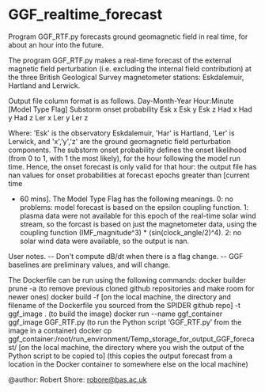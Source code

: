 # GGF_realtime_forecast
Program GGF_RTF.py forecasts ground geomagnetic field in real time, for about an hour into the future.

The program GGF_RTF.py makes a real-time forecast of the external magnetic field perturbation (i.e. 
 excluding the internal field contribution) at the three British Geological 
 Survey magnetometer stations: Eskdalemuir, Hartland and Lerwick.
 
 Output file column format is as follows.
  Day-Month-Year    Hour:Minute    [Model Type Flag]    Substorm onset probability    Esk x    Esk y    Esk z    Had x    Had y    Had z    Ler x    Ler y    Ler z

 Where: 
 'Esk' is the observatory Eskdalemuir, 'Har' is Hartland, 'Ler' is 
  Lerwick, and 'x','y','z' are the ground geomagnetic field perturbation 
  components.
 The substorm onset probability defines the onset likelihood (from 0 to 1, 
  with 1 the most likely), for the hour following the model run time. Hence, 
  the onset forecast is only valid for that hour: the output file has nan 
  values for onset probabilities at forecast epochs greater than [current time
  + 60 mins].
 The Model Type Flag has the following meanings.
  0: no problems: model forecast is based on the epsilon coupling function.
  1: plasma data were not available for this epoch of the real-time solar wind 
      stream, so the forcast is based on just the magnetometer data, using the
      coupling function (IMF_magnitude^3) * (sin(clock_angle/2)^4).
  2: no solar wind data were available, so the output is nan.

 User notes.
 -- Don't compute dB/dt when there is a flag change.
 -- GGF baselines are preliminary values, and will change.
 
 The Dockerfile can be run using the following commands:
docker builder prune -a (to remove previous cloned github repositories and make room for newer ones)
docker build -f [on the local machine, the directory and filename of the Dockerfile you sourced from the SPIDER github repo] -t ggf_image . (to build the image)
docker run --name ggf_container ggf_image GGF_RTF.py (to run the Python script ‘GGF_RTF.py’ from the image in a container)
docker cp ggf_container:/root/run_environment/Temp_storage_for_output_GGF_forecast/ [on the local machine, the directory where you wish the output of the Python script to be copied to] (this copies the output forecast from a location in the Docker container to somewhere else on the local machine)

@author: Robert Shore: robore@bas.ac.uk
